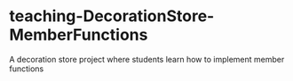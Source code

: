 # teaching-DecorationStore-MemberFunctions
A decoration store project where students learn how to implement member functions
